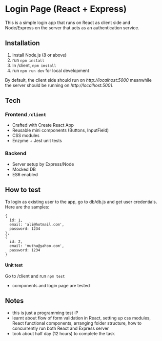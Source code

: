 # Login Page (React + Express)
This is a simple login app that runs on React as client side and Node/Express on the server that acts as an authentication service.

## Installation

1. Install Node.js (8 or above)
2. run `npm install`
3. In /client, `npm install`
4. run `npm run dev` for local development

By default, the client side should run on *http://localhost:5000* meanwhile the server should be running on *http://localhost:5001*.

## Tech
### Frontend `/client`
- Crafted with Create React App
- Reusable mini components (Buttons, InputField)
- CSS modules
- Enzyme + Jest unit tests

### Backend
- Server setup by Express/Node
- Mocked DB
- ES6 enabled

## How to test
To login as existing user to the app, go to db/db.js and get user credentials. Here are the samples:
```
{
  id: 1,
  email: 'ali@hotmail.com',
  password: 1234
},
{
  id: 2,
  email: 'muthu@yahoo.com',
  password: 1234
}
```

#### Unit test
Go to /client and run `npm test`
- components and login page are tested

## Notes
- this is just a programming test :P
- learnt about flow of form validation in React, setting up css modules, React functional components, arranging folder structure, how to concurrently run both React and Express server
- took about half day (12 hours) to complete the task
